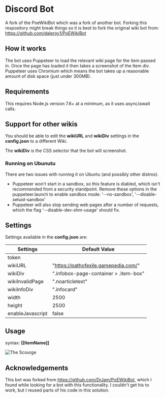 # Discord Bot

A fork of the PoeWikiBot which was a fork of another bot. Forking this respository might break things so it is best to fork the original wiki bot from: https://github.com/daleroy1/PoEWikiBot

## How it works

The bot uses Puppeteer to load the relevant wiki page for the item passed in.  Once the page has loaded it then takes a screenshot of the Item div.  Puppeteer uses Chromium which means the bot takes up a reasonable amount of disk space (just under 300MB).

## Requirements

This requires Node.js version 7.6+ at a minimum, as it uses async/await calls.


## Support for other wikis

You should be able to edit the **wikiURL** and **wikiDiv** settings in the **config.json** to a different Wiki.

The **wikiDiv** is the CSS selector that the bot will screenshot.

### Running on Ubunutu

There are two issues with running it on Ubuntu (and possibly other distros).

* Puppeteer won't start in a sandbox, so this feature is diabled, which isn't recommended from a security standpoint.  Remove these options in the puppeteer.launch to enable sandbox mode: '--no-sandbox', '--disable-setuid-sandbox'
* Puppeteer will also stop sending web pages after a number of requests, which the flag '--disable-dev-shm-usage' should fix.


## Settings

Settings available in the **config.json** are:

Settings | Default Value
---------|--------------
token |
wikiURL | "https://pathofexile.gamepedia.com/"
wikiDiv | ".infobox-page-container > .item-box"
wikiInvalidPage | ".noarticletext"
wikiInfoDiv | ".infocard"
width  | 2500
height | 2500
enableJavascript | false

## Usage

syntax: **[[ItemName]]**

![The Scourge](/screenshots/The_Scourge.png?raw=true "The Scourge")

## Acknowledgements

This bot was forked from https://github.com/DrJam/PoEWikiBot, which I found while looking for a bot with this functionality.  I couldn't get his to work, but I reused parts of his code in this solution.
